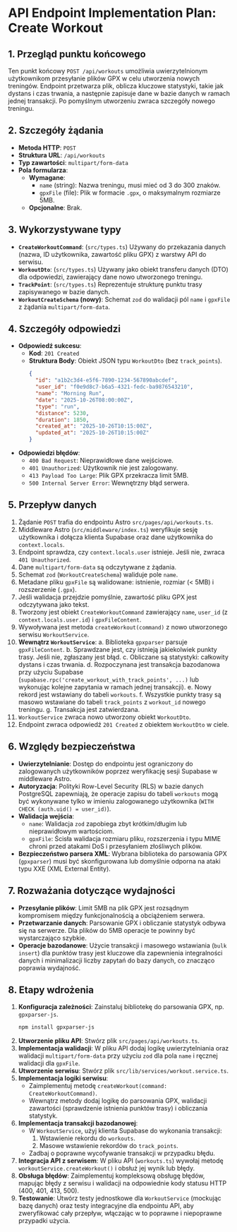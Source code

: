 # API Endpoint Implementation Plan: Create Workout

## 1. Przegląd punktu końcowego
Ten punkt końcowy `POST /api/workouts` umożliwia uwierzytelnionym użytkownikom przesyłanie plików GPX w celu utworzenia nowych treningów. Endpoint przetwarza plik, oblicza kluczowe statystyki, takie jak dystans i czas trwania, a następnie zapisuje dane w bazie danych w ramach jednej transakcji. Po pomyślnym utworzeniu zwraca szczegóły nowego treningu.

## 2. Szczegóły żądania
- **Metoda HTTP**: `POST`
- **Struktura URL**: `/api/workouts`
- **Typ zawartości**: `multipart/form-data`
- **Pola formularza**:
  - **Wymagane**:
    - `name` (string): Nazwa treningu, musi mieć od 3 do 300 znaków.
    - `gpxFile` (file): Plik w formacie `.gpx`, o maksymalnym rozmiarze 5MB.
  - **Opcjonalne**: Brak.

## 3. Wykorzystywane typy
- **`CreateWorkoutCommand`**: (`src/types.ts`) Używany do przekazania danych (nazwa, ID użytkownika, zawartość pliku GPX) z warstwy API do serwisu.
- **`WorkoutDto`**: (`src/types.ts`) Używany jako obiekt transferu danych (DTO) dla odpowiedzi, zawierający dane nowo utworzonego treningu.
- **`TrackPoint`**: (`src/types.ts`) Reprezentuje strukturę punktu trasy zapisywanego w bazie danych.
- **`WorkoutCreateSchema` (nowy)**: Schemat `zod` do walidacji pól `name` i `gpxFile` z żądania `multipart/form-data`.

## 4. Szczegóły odpowiedzi
- **Odpowiedź sukcesu**:
  - **Kod**: `201 Created`
  - **Struktura Body**: Obiekt JSON typu `WorkoutDto` (bez `track_points`).
    ```json
    {
      "id": "a1b2c3d4-e5f6-7890-1234-567890abcdef",
      "user_id": "f0e9d8c7-b6a5-4321-fedc-ba9876543210",
      "name": "Morning Run",
      "date": "2025-10-26T08:00:00Z",
      "type": "run",
      "distance": 5230,
      "duration": 1850,
      "created_at": "2025-10-26T10:15:00Z",
      "updated_at": "2025-10-26T10:15:00Z"
    }
    ```
- **Odpowiedzi błędów**:
  - `400 Bad Request`: Nieprawidłowe dane wejściowe.
  - `401 Unauthorized`: Użytkownik nie jest zalogowany.
  - `413 Payload Too Large`: Plik GPX przekracza limit 5MB.
  - `500 Internal Server Error`: Wewnętrzny błąd serwera.

## 5. Przepływ danych
1.  Żądanie `POST` trafia do endpointu Astro `src/pages/api/workouts.ts`.
2.  Middleware Astro (`src/middleware/index.ts`) weryfikuje sesję użytkownika i dołącza klienta Supabase oraz dane użytkownika do `context.locals`.
3.  Endpoint sprawdza, czy `context.locals.user` istnieje. Jeśli nie, zwraca `401 Unauthorized`.
4.  Dane `multipart/form-data` są odczytywane z żądania.
5.  Schemat `zod` (`WorkoutCreateSchema`) waliduje pole `name`.
6.  Metadane pliku `gpxFile` są walidowane: istnienie, rozmiar (< 5MB) i rozszerzenie (`.gpx`).
7.  Jeśli walidacja przejdzie pomyślnie, zawartość pliku GPX jest odczytywana jako tekst.
8.  Tworzony jest obiekt `CreateWorkoutCommand` zawierający `name`, `user_id` (z `context.locals.user.id`) i `gpxFileContent`.
9.  Wywoływana jest metoda `createWorkout(command)` z nowo utworzonego serwisu `WorkoutService`.
10. **Wewnątrz `WorkoutService`**:
    a. Biblioteka `gpxparser` parsuje `gpxFileContent`.
    b. Sprawdzane jest, czy istnieją jakiekolwiek punkty trasy. Jeśli nie, zgłaszany jest błąd.
    c. Obliczane są statystyki: całkowity dystans i czas trwania.
    d. Rozpoczynana jest transakcja bazodanowa przy użyciu Supabase (`supabase.rpc('create_workout_with_track_points', ...)` lub wykonując kolejne zapytania w ramach jednej transakcji).
    e. Nowy rekord jest wstawiany do tabeli `workouts`.
    f. Wszystkie punkty trasy są masowo wstawiane do tabeli `track_points` z `workout_id` nowego treningu.
    g. Transakcja jest zatwierdzana.
11. `WorkoutService` zwraca nowo utworzony obiekt `WorkoutDto`.
12. Endpoint zwraca odpowiedź `201 Created` z obiektem `WorkoutDto` w ciele.

## 6. Względy bezpieczeństwa
- **Uwierzytelnianie**: Dostęp do endpointu jest ograniczony do zalogowanych użytkowników poprzez weryfikację sesji Supabase w middleware Astro.
- **Autoryzacja**: Polityki Row-Level Security (RLS) w bazie danych PostgreSQL zapewniają, że operacje zapisu do tabeli `workouts` mogą być wykonywane tylko w imieniu zalogowanego użytkownika (`WITH CHECK (auth.uid() = user_id)`).
- **Walidacja wejścia**:
  - `name`: Walidacja `zod` zapobiega zbyt krótkim/długim lub nieprawidłowym wartościom.
  - `gpxFile`: Ścisła walidacja rozmiaru pliku, rozszerzenia i typu MIME chroni przed atakami DoS i przesyłaniem złośliwych plików.
- **Bezpieczeństwo parsera XML**: Wybrana biblioteka do parsowania GPX (`gpxparser`) musi być skonfigurowana lub domyślnie odporna na ataki typu XXE (XML External Entity).

## 7. Rozważania dotyczące wydajności
- **Przesyłanie plików**: Limit 5MB na plik GPX jest rozsądnym kompromisem między funkcjonalnością a obciążeniem serwera.
- **Przetwarzanie danych**: Parsowanie GPX i obliczanie statystyk odbywa się na serwerze. Dla plików do 5MB operacje te powinny być wystarczająco szybkie.
- **Operacje bazodanowe**: Użycie transakcji i masowego wstawiania (`bulk insert`) dla punktów trasy jest kluczowe dla zapewnienia integralności danych i minimalizacji liczby zapytań do bazy danych, co znacząco poprawia wydajność.

## 8. Etapy wdrożenia
1.  **Konfiguracja zależności**: Zainstaluj bibliotekę do parsowania GPX, np. `gpxparser-js`.
    ```bash
    npm install gpxparser-js
    ```
2.  **Utworzenie pliku API**: Stwórz plik `src/pages/api/workouts.ts`.
3.  **Implementacja walidacji**: W pliku API dodaj logikę uwierzytelniania oraz walidacji `multipart/form-data` przy użyciu `zod` dla pola `name` i ręcznej walidacji dla `gpxFile`.
4.  **Utworzenie serwisu**: Stwórz plik `src/lib/services/workout.service.ts`.
5.  **Implementacja logiki serwisu**:
    - Zaimplementuj metodę `createWorkout(command: CreateWorkoutCommand)`.
    - Wewnątrz metody dodaj logikę do parsowania GPX, walidacji zawartości (sprawdzenie istnienia punktów trasy) i obliczania statystyk.
6.  **Implementacja transakcji bazodanowej**:
    - W `WorkoutService`, użyj klienta Supabase do wykonania transakcji:
      1. Wstawienie rekordu do `workouts`.
      2. Masowe wstawienie rekordów do `track_points`.
    - Zadbaj o poprawne wycofywanie transakcji w przypadku błędu.
7.  **Integracja API z serwisem**: W pliku API (`workouts.ts`) wywołaj metodę `workoutService.createWorkout()` i obsłuż jej wynik lub błędy.
8.  **Obsługa błędów**: Zaimplementuj kompleksową obsługę błędów, mapując błędy z serwisu i walidacji na odpowiednie kody statusu HTTP (400, 401, 413, 500).
9.  **Testowanie**: Utwórz testy jednostkowe dla `WorkoutService` (mockując bazę danych) oraz testy integracyjne dla endpointu API, aby zweryfikować cały przepływ, włączając w to poprawne i niepoprawne przypadki użycia.

